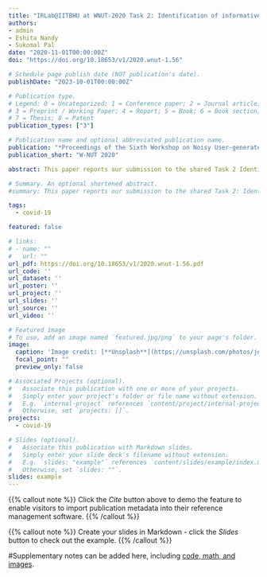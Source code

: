 ```yaml
---
title: "IRLab@IITBHU at WNUT-2020 Task 2: Identification of informative COVID-19 English Tweets using BERT"
authors:
- admin
- Eshita Nandy
- Sukomal Pal
date: "2020-11-01T00:00:00Z"
doi: "https://doi.org/10.18653/v1/2020.wnut-1.56"

# Schedule page publish date (NOT publication's date).
publishDate: "2023-10-01T00:00:00Z"

# Publication type.
# Legend: 0 = Uncategorized; 1 = Conference paper; 2 = Journal article;
# 3 = Preprint / Working Paper; 4 = Report; 5 = Book; 6 = Book section;
# 7 = Thesis; 8 = Patent
publication_types: ["3"]

# Publication name and optional abbreviated publication name.
publication: "*Proceedings of the Sixth Workshop on Noisy User-generated Text (W-NUT 2020)*"
publication_short: "W-NUT 2020"

abstract: This paper reports our submission to the shared Task 2 Identification of informative COVID-19 English tweets at W-NUT 2020. We attempted a few techniques, and we briefly explain here two models that showed promising results in tweet classification tasks DistilBERT and FastText. DistilBERT achieves a F1 score of 0.7508 on the test set, which is the best of our submissions.

# Summary. An optional shortened abstract.
#summary: This paper reports our submission to the shared Task 2: Identification of informative COVID-19 English tweets at W-NUT 2020. We attempted a few techniques, and we briefly explain here two models that showed promising results in tweet classification tasks: DistilBERT and FastText. DistilBERT achieves a F1 score of 0.7508 on the test set, which is the best of our submissions.

tags:
  - covid-19

featured: false

# links:
# - name: ""
#   url: ""
url_pdf: https://doi.org/10.18653/v1/2020.wnut-1.56.pdf
url_code: ''
url_dataset: ''
url_poster: ''
url_project: ''
url_slides: ''
url_source: ''
url_video: ''

# Featured image
# To use, add an image named `featured.jpg/png` to your page's folder. 
image:
  caption: 'Image credit: [**Unsplash**](https://unsplash.com/photos/jdD8gXaTZsc)'
  focal_point: ""
  preview_only: false

# Associated Projects (optional).
#   Associate this publication with one or more of your projects.
#   Simply enter your project's folder or file name without extension.
#   E.g. `internal-project` references `content/project/internal-project/index.md`.
#   Otherwise, set `projects: []`.
projects:
  - covid-19

# Slides (optional).
#   Associate this publication with Markdown slides.
#   Simply enter your slide deck's filename without extension.
#   E.g. `slides: "example"` references `content/slides/example/index.md`.
#   Otherwise, set `slides: ""`.
slides: example
---
```


{{% callout note %}}
Click the *Cite* button above to demo the feature to enable visitors to import publication metadata into their reference management software.
{{% /callout %}}

{{% callout note %}}
Create your slides in Markdown - click the *Slides* button to check out the example.
{{% /callout %}}

#Supplementary notes can be added here, including [code, math, and images](https://wowchemy.com/docs/writing-markdown-latex/).
